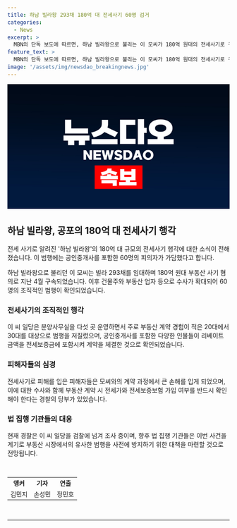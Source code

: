 ```yaml
---
title: 하남 빌라왕 293채 180억 대 전세사기 60명 검거
categories:
  - News
excerpt: >
  MBN의 단독 보도에 따르면, 하남 빌라왕으로 불리는 이 모씨가 180억 원대의 전세사기로 구속된 소식이 전해졌습니다. 이 사건에는 공인중개사를 비롯해 무려 60명이 가담한 것으로 확인됐으며, 피해자들은 큰 금전 손해를 입었습니다. 경찰은 해당 일당을 검찰에 넘겨 부동산 계약 전 반드시 전세가와 전세보증보험을 확인할 것을 당부했습니다. 이에 대한 손성민 기자의 보도였습니다.
feature_text: >
  MBN의 단독 보도에 따르면, 하남 빌라왕으로 불리는 이 모씨가 180억 원대의 전세사기로 구속된 소식이 전해졌습니다. 이 사건에는 공인중개사를 비롯해 무려 60명이 가담한 것으로 확인됐으며, 피해자들은 큰 금전 손해를 입었습니다. 경찰은 해당 일당을 검찰에 넘겨 부동산 계약 전 반드시 전세가와 전세보증보험을 확인할 것을 당부했습니다. 이에 대한 손성민 기자의 보도였습니다.
image: '/assets/img/newsdao_breakingnews.jpg'
---
```


<p><img src="/assets/img/newsdao_breakingnews.jpg" alt="implanttips 속보" /></p>

<h2 data-ke-size="size26">하남 빌라왕, 공포의 180억 대 전세사기 행각</h2>

<p>전세 사기로 알려진 '하남 빌라왕'의 180억 대 규모의 전세사기 행각에 대한 소식이 전해졌습니다. 이 범행에는 공인중개사를 포함한 60명의 피의자가 가담했다고 합니다.</p>

<p data-ke-size="size16">하남 빌라왕으로 불리던 이 모씨는 빌라 293채를 임대하며 180억 원대 부동산 사기 혐의로 지난 4월 구속되었습니다. 이후 건물주와 부동산 업자 등으로 수사가 확대되어 60명의 조직적인 범행이 확인되었습니다.</p>

<h3>전세사기의 조직적인 행각</h3>

<p>이 씨 일당은 분양사무실을 다섯 곳 운영하면서 주로 부동산 계약 경험이 적은 20대에서 30대를 대상으로 범행을 저질렀으며, 공인중개사를 포함한 다양한 인물들이 리베이트 금액을 전세보증금에 포함시켜 계약을 체결한 것으로 확인되었습니다.</p>

<h3>피해자들의 심경</h3>

<p>전세사기로 피해를 입은 피해자들은 모씨와의 계약 과정에서 큰 손해를 입게 되었으며, 이에 대한 수사와 함께 부동산 계약 시 전세가와 전세보증보험 가입 여부를 반드시 확인해야 한다는 경찰의 당부가 있었습니다.</p>

<h3>법 집행 기관들의 대응</h3>

<p>현재 경찰은 이 씨 일당을 검찰에 넘겨 조사 중이며, 향후 법 집행 기관들은 이번 사건을 계기로 부동산 시장에서의 유사한 범행을 사전에 방지하기 위한 대책을 마련할 것으로 전망됩니다.</p>

<p data-ke-size="size16">&nbsp;</p>

<table>
<tbody>
<tr>
<td style="text-align: center; height: 17px;"><b>앵커</b></td>
<td style="text-align: center; height: 17px;"><b>기자</b></td>
<td style="text-align: center; height: 17px;"><b>연출</b></td>
</tr>
<tr>
<td style="text-align: center; height: 17px;">김민지</td>
<td style="text-align: center; height: 17px;">손성민</td>
<td style="text-align: center; height: 17px;">정민호</td>
</tr>
</tbody>
</table>

<p data-ke-size="size16">&nbsp;</p>

<hr>

<p data-ke-size="size16">&nbsp;</p>

